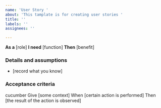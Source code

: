 ```yaml
---
name: 'User Story '
about: 'This tamplate is for creating user stories '
title: ''
labels: ''
assignees: ''

---
```


**As a** [role]
**I need** [function]
**Then** [benefit]
### Details and assumptions
* [record what you know]
### Acceptance criteria
cucumber
Give [some context]
When [certain action is performed]
Then [the result of the action is observed]
